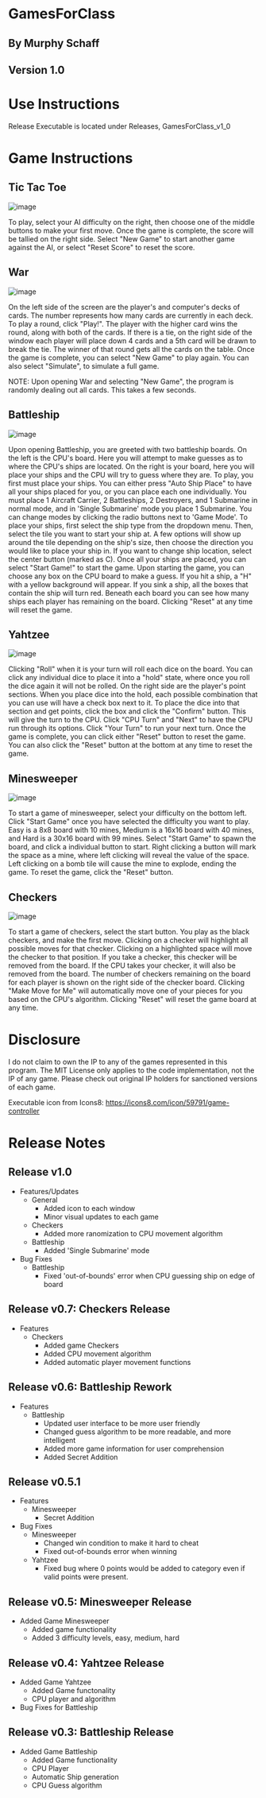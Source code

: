 # GamesForClass
## By Murphy Schaff
## Version 1.0

# Use Instructions
Release Executable is located under Releases, GamesForClass_v1_0

# Game Instructions
## Tic Tac Toe
![image](https://github.com/murphyschaff/GamesForClass/assets/97986240/18e4d823-785d-460b-9c8e-a706735fb7f8)

To play, select your AI difficulty on the right, then choose one of the middle buttons to make your first move.
Once the game is complete, the score will be tallied on the right side. Select "New Game" to start another game against the AI, or select "Reset Score" to reset the score.
## War
![image](https://github.com/murphyschaff/GamesForClass/assets/97986240/ed421540-2a36-4d18-b240-17b434e0881d)

On the left side of the screen are the player's and computer's decks of cards. The number represents how many cards are currently in each deck. To play a round, click "Play!". The player with the higher card wins the round, along with both of the cards. If there is a tie, on the right side of the window each player will place down 4 cards and a 5th card will be drawn to break the tie. The winner of that round gets all the cards on the table. Once the game is complete, you can select "New Game" to play again. You can also select "Simulate", to simulate a full game.

NOTE: Upon opening War and selecting "New Game", the program is randomly dealing out all cards. This takes a few seconds.
## Battleship
![image](https://github.com/murphyschaff/GamesForClass/assets/97986240/00ef7744-20bd-4a8e-8ae3-04d0c3ab3e33)

Upon opening Battleship, you are greeted with two battleship boards. On the left is the CPU's board. Here you will attempt to make guesses as to where the CPU's ships are located. On the right is your board, here you will place your ships and the CPU will try to guess where they are. To play, you first must place your ships. You can either press "Auto Ship Place" to have all your ships placed for you, or you can place each one individually. You must place 1 Aircraft Carrier, 2 Battleships, 2 Destroyers, and 1 Submarine in normal mode, and in 'Single Submarine' mode you place 1 Submarine. You can change modes by clicking the radio buttons next to 'Game Mode'. To place your ships, first select the ship type from the dropdown menu. Then, select the tile you want to start your ship at. A few options will show up around the tile depending on the ship's size, then choose the direction you would like to place your ship in. If you want to change ship location, select the center button (marked as C). Once all your ships are placed, you can select "Start Game!" to start the game. Upon starting the game, you can choose any box on the CPU board to make a guess. If you hit a ship, a "H" with a yellow background will appear. If you sink a ship, all the boxes that contain the ship will turn red. Beneath each board you can see how many ships each player has remaining on the board. Clicking "Reset" at any time will reset the game.
## Yahtzee
![image](https://github.com/murphyschaff/GamesForClass/assets/97986240/083eb042-a543-4143-af64-db9b5a37975b)

Clicking "Roll" when it is your turn will roll each dice on the board. You can click any individual dice to place it into a "hold" state, where once you roll the dice again it will not be rolled. On the right side are the player's point sections. When you place dice into the hold, each possible combination that you can use will have a check box next to it. To place the dice into that section and get points, click the box and click the "Confirm" button. This will give the turn to the CPU. Click "CPU Turn" and "Next" to have the CPU run through its options. Click "Your Turn" to run your next turn. Once the game is complete, you can click either "Reset" button to reset the game. You can also click the "Reset" button at the bottom at any time to reset the game.
## Minesweeper
![image](https://github.com/murphyschaff/GamesForClass/assets/97986240/722f060e-c345-4760-8123-586e09129a4a)

To start a game of minesweeper, select your difficulty on the bottom left. Click "Start Game" once you have selected the difficulty you want to play. Easy is a 8x8 board with 10 mines, Medium is a 16x16 board with 40 mines, and Hard is a 30x16 board with 99 mines. Select "Start Game" to spawn the board, and click a individual button to start. Right clicking a button will mark the space as a mine, where left clicking will reveal the value of the space. Left clicking on a bomb tile will cause the mine to explode, ending the game. To reset the game, click the "Reset" button.
## Checkers
![image](https://github.com/murphyschaff/GamesForClass/assets/97986240/b5e82724-f512-40e4-8a90-05543804fd9a)

To start a game of checkers, select the start button. You play as the black checkers, and make the first move. Clicking on a checker will highlight all possible moves for that checker. Clicking on a highlighted space will move the checker to that position. If you take a checker, this checker will be removed from the board. If the CPU takes your checker, it will also be removed from the board. The number of checkers remaining on the board for each player is shown on the right side of the checker board. Clicking "Make Move for Me" will automatically move one of your pieces for you based on the CPU's algorithm. Clicking "Reset" will reset the game board at any time.

# Disclosure
I do not claim to own the IP to any of the games represented in this program. The MIT License only applies to the code implementation, not the IP of any game. Please check out original IP holders for sanctioned versions of each game.

Executable icon from Icons8: https://icons8.com/icon/59791/game-controller

# Release Notes
## Release v1.0
+ Features/Updates
    + General
        + Added icon to each window
        + Minor visual updates to each game
    + Checkers
        + Added more ranomization to CPU movement algorithm
    + Battleship
        + Added 'Single Submarine' mode
+ Bug Fixes
    + Battleship
        + Fixed 'out-of-bounds' error when CPU guessing ship on edge of board

## Release v0.7: Checkers Release
+ Features
    + Checkers
        + Added game Checkers
        + Added CPU movement algorithm
        + Added automatic player movement functions

## Release v0.6: Battleship Rework
+ Features
    + Battleship
        + Updated user interface to be more user friendly
        + Changed guess algorithm to be more readable, and more intelligent
        + Added more game information for user comprehension
        + Added Secret Addition

## Release v0.5.1
+ Features
    + Minesweeper
        + Secret Addition
+ Bug Fixes
    + Minesweeper
        + Changed win condition to make it hard to cheat
        + Fixed out-of-bounds error when winning
    + Yahtzee
        + Fixed bug where 0 points would be added to category even if valid points were present.

## Release v0.5: Minesweeper Release
+ Added Game Minesweeper
    + Added game functionality
    + Added 3 difficulty levels, easy, medium, hard

## Release v0.4: Yahtzee Release
+ Added Game Yahtzee
    + Added Game functonality
    + CPU player and algorithm
+ Bug Fixes for Battleship

## Release v0.3: Battleship Release
+ Added Game Battleship
    + Added Game functionality
    + CPU Player
    + Automatic Ship generation
    + CPU Guess algorithm
